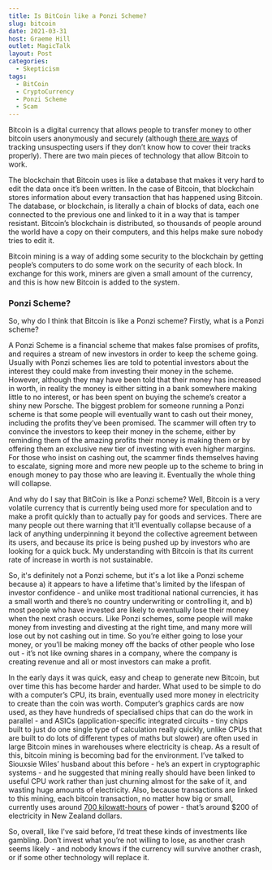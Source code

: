 ```yaml
---
title: Is BitCoin like a Ponzi Scheme?
slug: bitcoin
date: 2021-03-31
host: Graeme Hill
outlet: MagicTalk
layout: Post
categories:
  - Skepticism
tags:
  - BitCoin
  - CryptoCurrency
  - Ponzi Scheme
  - Scam
---
```


Bitcoin is a digital currency that allows people to transfer money to other bitcoin users anonymously and securely (although [there are ways](https://www.sciencemag.org/news/2016/03/why-criminals-cant-hide-behind-bitcoin) of tracking unsuspecting users if they don’t know how to cover their tracks properly). There are two main pieces of technology that allow Bitcoin to work.

<!-- more -->

The blockchain that Bitcoin uses is like a database that makes it very hard to edit the data once it’s been written. In the case of Bitcoin, that blockchain stores information about every transaction that has happened using Bitcoin. The database, or blockchain, is literally a chain of blocks of data, each one connected to the previous one and linked to it in a way that is tamper resistant. Bitcoin’s blockchain is distributed, so thousands of people around the world have a copy on their computers, and this helps make sure nobody tries to edit it.

Bitcoin mining is a way of adding some security to the blockchain by getting people’s computers to do some work on the security of each block. In exchange for this work, miners are given a small amount of the currency, and this is how new Bitcoin is added to the system.

### Ponzi Scheme?

So, why do I think that Bitcoin is like a Ponzi scheme? Firstly, what is a Ponzi scheme?

A Ponzi Scheme is a financial scheme that makes false promises of profits, and requires a stream of new investors in order to keep the scheme going. Usually with Ponzi schemes lies are told to potential investors about the interest they could make from investing their money in the scheme. However, although they may have been told that their money has increased in worth, in reality the money is either sitting in a bank somewhere making little to no interest, or has been spent on buying the scheme’s creator a shiny new Porsche. The biggest problem for someone running a Ponzi scheme is that some people will eventually want to cash out their money, including the profits they’ve been promised. The scammer will often try to convince the investors to keep their money in the scheme, either by reminding them of the amazing profits their money is making them or by offering them an exclusive new tier of investing with even higher margins. For those who insist on cashing out, the scammer finds themselves having to escalate, signing more and more new people up to the scheme to bring in enough money to pay those who are leaving it. Eventually the whole thing will collapse.

And why do I say that BitCoin is like a Ponzi scheme? Well, Bitcoin is a very volatile currency that is currently being used more for speculation and to make a profit quickly than to actually pay for goods and services. There are many people out there warning that it'll eventually collapse because of a lack of anything underpinning it beyond the collective agreement between its users, and because its price is being pushed up by investors who are looking for a quick buck. My understanding with Bitcoin is that its current rate of increase in worth is not sustainable.

So, it's definitely not a Ponzi scheme, but it's a lot like a Ponzi scheme because a) it appears to have a lifetime that's limited by the lifespan of investor confidence - and unlike most traditional national currencies, it has a small worth and there’s no country underwriting or controlling it, and b) most people who have invested are likely to eventually lose their money when the next crash occurs. Like Ponzi schemes, some people will make money from investing and divesting at the right time, and many more will lose out by not cashing out in time. So you’re either going to lose your money, or you’ll be making money off the backs of other people who lose out - it’s not like owning shares in a company, where the company is creating revenue and all or most investors can make a profit.

In the early days it was quick, easy and cheap to generate new Bitcoin, but over time this has become harder and harder. What used to be simple to do with a computer’s CPU, its brain, eventually used more money in electricity to create than the coin was worth. Computer’s graphics cards are now used, as they have hundreds of specialised chips that can do the work in parallel - and ASICs (application-specific integrated circuits - tiny chips built to just do one single type of calculation really quickly, unlike CPUs that are built to do lots of different types of maths but slower) are often used in large Bitcoin mines in warehouses where electricity is cheap. As a result of this, bitcoin mining is becoming bad for the environment. I’ve talked to Siouxsie Wiles’ husband about this before - he’s an expert in cryptographic systems - and he suggested that mining really should have been linked to useful CPU work rather than just churning almost for the sake of it, and wasting huge amounts of electricity. Also, because transactions are linked to this mining, each bitcoin transaction, no matter how big or small, currently uses around [700 kilowatt-hours](https://www.forbes.com/sites/jonathanponciano/2021/03/09/bill-gates-bitcoin-crypto-climate-change/?sh=3951fe1b6822) of power - that’s around $200 of electricity in New Zealand dollars.

So, overall, like I've said before, I’d treat these kinds of investments like gambling. Don’t invest what you’re not willing to lose, as another crash seems likely - and nobody knows if the currency will survive another crash, or if some other technology will replace it.
